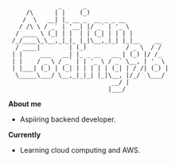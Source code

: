 <pre><code>
              _      _                       
     /\      | |    (_)                      
    /  \   __| |_ __ _  __ _ _ __            
   / /\ \ / _` | '__| |/ _` | '_ \           
  / ____ \ (_| | |  | | (_| | | | |          
 /_/____\_\__,_|_|_ |_|\__,_|_| |_|__    __  
  / ____|        | (_)           / _ \  / /  
 | |     ___   __| |_ _ __   __ | (_) |/ /_  
 | |    / _ \ / _` | | '_ \ / _` \__, | '_ \ 
 | |___| (_) | (_| | | | | | (_| | / /| (_) |
  \_____\___/ \__,_|_|_| |_|\__, |/_/  \___/ 
                             __/ |           
                            |___/            
</code></pre>

**About me**
- Aspiiring backend developer.

**Currently**
- Learning cloud computing and AWS.

